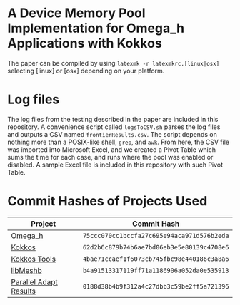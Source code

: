 # A Device Memory Pool Implementation for Omega\_h Applications with Kokkos

The paper can be compiled by using `latexmk -r latexmkrc.[linux|osx]` selecting [linux] or [osx] depending on your platform.

# Log files

The log files from the testing described in the paper are included in this repository. A convenience script called `logsToCSV.sh` parses the log files and outputs a CSV named `frontierResults.csv`. The script depends on nothing more than a POSIX-like shell, `grep`, and `awk`. From here, the CSV file was imported into Microsoft Excel, and we created a Pivot Table which sums the time for each case, and runs where the pool was enabled or disabled. A sample Excel file is included in this repository with such Pivot Table. 

# Commit Hashes of Projects Used
|Project|Commit Hash|
|---|---|
|[Omega_h](https://github.com/SCOREC/omega_h/tree/75ccc070cc1bccfa27c695e94aca971d576b2eda)|`75ccc070cc1bccfa27c695e94aca971d576b2eda`|
|[Kokkos](https://github.com/kokkos/kokkos/tree/62d2b6c879b74b6ae7bd06eb3e5e80139c4708e6) |`62d2b6c879b74b6ae7bd06eb3e5e80139c4708e6`|
|[Kokkos Tools](https://github.com/kokkos/kokkos-tools/tree/4bae71ccaef1f6073cb745fbc98e440186c3a8a6)|`4bae71ccaef1f6073cb745fbc98e440186c3a8a6`|
|[libMeshb](https://github.com/LoicMarechal/libMeshb/tree/b4a91513317119ff71a1186906a052da0e535913)| `b4a91513317119ff71a1186906a052da0e535913`|
|[Parallel Adapt Results](https://github.com/UGAWG/parallel-adapt-results/tree/0188d38b4b9f312a4c27dbb3c59be2ff5a721396)|`0188d38b4b9f312a4c27dbb3c59be2ff5a721396`|

